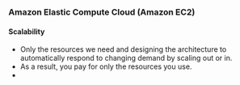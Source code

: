 ### Amazon Elastic Compute Cloud (Amazon EC2)

#### Scalability

- Only the resources we need and designing the architecture to automatically 
  respond to changing demand by scaling out or in.
- As a result, you pay for only the resources you use.
- 